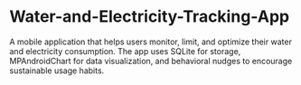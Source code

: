 # Water-and-Electricity-Tracking-App
A mobile application that helps users monitor, limit, and optimize their water and electricity consumption. The app uses SQLite for storage, MPAndroidChart for data visualization, and behavioral nudges to encourage sustainable usage habits.
